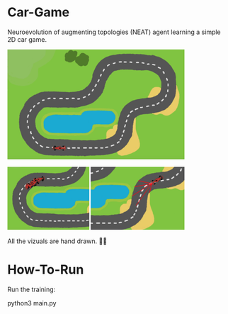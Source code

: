 # Car-Game
Neuroevolution of augmenting topologies (NEAT) agent learning a simple 2D car game.

<img src="imgs/preview/map.png" alt="map" width="400">
<p>
  <img src="imgs/preview/training3.png" alt="training" height="142">
  <img src="imgs/preview/ray-casting.png" alt="ray" height="142">
</p>

All the vizuals are hand drawn. 👨‍🎨

# How-To-Run
Run the training:

  python3 main.py
